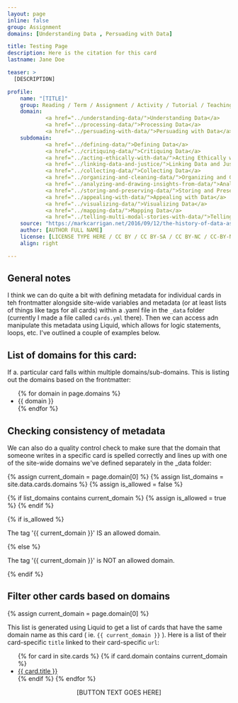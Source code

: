 ```yaml
---
layout: page
inline: false
group: Assignment
domains: [Understanding Data , Persuading with Data]

title: Testing Page
description: Here is the citation for this card
lastname: Jane Doe

teaser: >
  [DESCRIPTION]

profile:
    name: "[TITLE]"
    group: Reading / Term / Assignment / Activity / Tutorial / Teaching Module / Dataset / Example of Data Advocacy
    domain: 
            <a href="../understanding-data/">Understanding Data</a>
            <a href="../processing-data/">Processing Data</a>
            <a href="../persuading-with-data/">Persuading with Data</a>
    subdomain: 
            <a href="../defining-data/">Defining Data</a>
            <a href="../critiquing-data/">Critiquing Data</a>
            <a href="../acting-ethically-with-data/">Acting Ethically with Data</a>
            <a href="../linking-data-and-justice/">Linking Data and Justice</a>
            <a href="../collecting-data/">Collecting Data</a>
            <a href="../organizing-and-cleaning-data/">Organizing and Cleaning Data</a>
            <a href="../analyzing-and-drawing-insights-from-data/">Analyzing and Drawing Insights from Data</a>
            <a href="../storing-and-preserving-data/">Storing and Preserving Data</a>
            <a href="../appealing-with-data/">Appealing with Data</a>
            <a href="../visualizing-data/">Visualizing Data</a>
            <a href="../mapping-data/">Mapping Data</a>
            <a href="../telling-multi-modal-stories-with-data/">Telling Multi-Modal Stories with Data</a>
    source: "https://markcarrigan.net/2016/09/12/the-history-of-data-as-rhetoric/"
    author: [AUTHOR FULL NAME]
    license: [LICENSE TYPE HERE / CC BY / CC BY-SA / CC BY-NC / CC-BY-NA-SA / CC BY-ND / CC BY-NC-ND / CC0 ]
    align: right

---
```


<link rel="stylesheet" href="https://cdn.jsdelivr.net/npm/@shoelace-style/shoelace@2.5.2/cdn/themes/light.css" />
<script type="module" src="https://cdn.jsdelivr.net/npm/@shoelace-style/shoelace@2.5.2/cdn/shoelace.js" ></script>

## General notes

I think we can do quite a bit with defining metadata for individual cards in teh frontmatter alongside site-wide variables and metadata (or at least lists of things like tags for all cards) within a .yaml file in the ``_data`` folder (currently I made a file called ``cards.yml`` there). Then we can access adn manipulate this metadata using Liquid, which allows for logic statements, loops, etc. I've outlined a couple of examples below.

## List of domains for this card: 

If a. particular card falls within multiple domains/sub-domains. This is listing out the domains based on the frontmatter:

<ul>
{% for domain in page.domains %}
  <li>{{ domain }}</li>
{% endfor %}
</ul>

## Checking consistency of metadata

We can also do a quality control check to make sure that the domain that someone writes in a specific card is spelled correctly and lines up with one of the site-wide domains we've defined separately in the _data folder:

<!-- note: just using one domain for simplicity, but could check for both -->

{% assign current_domain = page.domain[0] %}
{% assign list_domains = site.data.cards.domains %}
{% assign is_allowed = false %}

{% if list_domains contains current_domain %}
  {% assign is_allowed = true %}
{% endif %}

{% if is_allowed %}
  <p>The tag '{{ current_domain }}' IS an allowed domain.</p>
{% else %}
  <p>The tag '{{ current_domain }}' is NOT an allowed domain.</p>
{% endif %}

## Filter other cards based on domains

{% assign current_domain = page.domain[0] %}

This list is generated using Liquid to get a list of cards that have the same domain name as this card ( ie. ``{{ current_domain }}`` ). Here is a list of their card-specific ``title`` linked to their card-specific ``url``:

<ul>
{% for card in site.cards %}
  {% if card.domain contains current_domain %}
    <li><a href="{{ card.url | relative_url }}">{{ card.title }}</a></li>
  {% endif %}
{% endfor %}
</ul>





<div>
  <center>
  <sl-button-group label="Alignment">
  <sl-button href=" {{ page.source }} ">[BUTTON TEXT GOES HERE]</sl-button>
  </sl-button-group>
</center>
</div>

<br>
